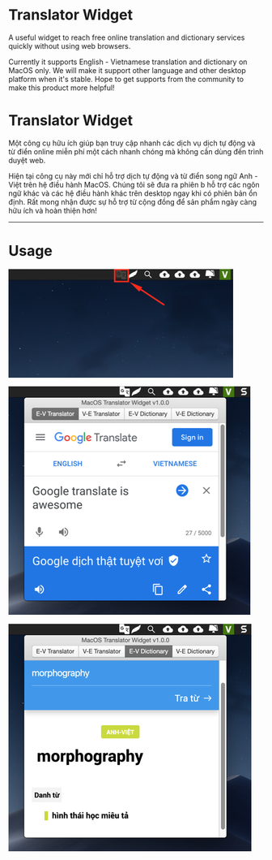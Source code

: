 # Translator Widget
A useful widget to reach free online translation and dictionary services quickly without using web browsers.

Currently it supports English - Vietnamese translation and dictionary on MacOS only.
We will make it support other language and other desktop platform when it's stable.
Hope to get supports from the community to make this product more helpful!

# Translator Widget
Một công cụ hữu ích giúp bạn truy cập nhanh các dịch vụ dịch tự động và từ điển online miễn phí một cách nhanh chóng mà không cần dùng đến trình duyệt web.

Hiện tại công cụ này mới chỉ hỗ trợ dịch tự động và từ điển song ngữ Anh - Việt trên hệ điều hành MacOS.
Chúng tôi sẽ đưa ra phiên b hỗ trợ các ngôn ngữ khác và các hệ điều hành khác trên desktop ngay khi có phiên bản ổn định.
Rất mong nhận được sự hỗ trợ từ cộng đồng để sản phẩm ngày càng hữu ích và hoàn thiện hơn!

------------------------------------------------
# Usage
![Widget Icon](https://github.com/ithieund/translator-widget/raw/main/Screenshots/01.%20Widget%20Icon.png)

![Translator](https://github.com/ithieund/translator-widget/raw/main/Screenshots/02.%20Translator.png)

![Dictionary](https://github.com/ithieund/translator-widget/raw/main/Screenshots/03.%20Dictionary.png)
